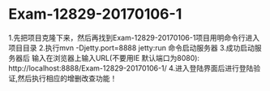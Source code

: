 # Exam-12829-20170106-1
1.先把项目克隆下来，然后再找到Exam-12829-20170106-1项目用明命令行进入项目目录
2.执行mvn -Djetty.port=8888 jetty:run 命令启动服务器
3.成功启动服务器后 输入在浏览器上输入URL(不要用IE 默认端口为8080): http://localhost:8888/Exam-12829-20170106-1/
4.进入登陆界面后进行登陆验证,然后执行相应的增删改查功能！
